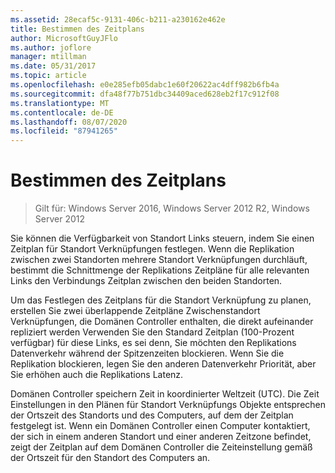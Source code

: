 ```yaml
---
ms.assetid: 28ecaf5c-9131-406c-b211-a230162e462e
title: Bestimmen des Zeitplans
author: MicrosoftGuyJFlo
ms.author: joflore
manager: mtillman
ms.date: 05/31/2017
ms.topic: article
ms.openlocfilehash: e0e285efb05dabc1e60f20622ac4dff982b6fb4a
ms.sourcegitcommit: dfa48f77b751dbc34409aced628eb2f17c912f08
ms.translationtype: MT
ms.contentlocale: de-DE
ms.lasthandoff: 08/07/2020
ms.locfileid: "87941265"
---
```

# <a name="determining-the-schedule"></a>Bestimmen des Zeitplans

>Gilt für: Windows Server 2016, Windows Server 2012 R2, Windows Server 2012

Sie können die Verfügbarkeit von Standort Links steuern, indem Sie einen Zeitplan für Standort Verknüpfungen festlegen. Wenn die Replikation zwischen zwei Standorten mehrere Standort Verknüpfungen durchläuft, bestimmt die Schnittmenge der Replikations Zeitpläne für alle relevanten Links den Verbindungs Zeitplan zwischen den beiden Standorten.

Um das Festlegen des Zeitplans für die Standort Verknüpfung zu planen, erstellen Sie zwei überlappende Zeitpläne Zwischenstandort Verknüpfungen, die Domänen Controller enthalten, die direkt aufeinander repliziert werden Verwenden Sie den Standard Zeitplan (100-Prozent verfügbar) für diese Links, es sei denn, Sie möchten den Replikations Datenverkehr während der Spitzenzeiten blockieren. Wenn Sie die Replikation blockieren, legen Sie den anderen Datenverkehr Priorität, aber Sie erhöhen auch die Replikations Latenz.

Domänen Controller speichern Zeit in koordinierter Weltzeit (UTC). Die Zeit Einstellungen in den Plänen für Standort Verknüpfungs Objekte entsprechen der Ortszeit des Standorts und des Computers, auf dem der Zeitplan festgelegt ist. Wenn ein Domänen Controller einen Computer kontaktiert, der sich in einem anderen Standort und einer anderen Zeitzone befindet, zeigt der Zeitplan auf dem Domänen Controller die Zeiteinstellung gemäß der Ortszeit für den Standort des Computers an.



